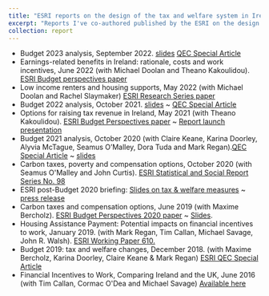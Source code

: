 ```yaml
---
title: "ESRI reports on the design of the tax and welfare system in Ireland"
excerpt: "Reports I've co-authored published by the ESRI on the design of the tax and welfare system in Ireland."
collection: report
---
```


* Budget 2023 analysis, September 2022. [slides](https://www.esri.ie/sites/default/files/media/file-uploads/2022-10/SLIDES_Post%20Budget%20Briefing%202023_ROANTREE_DOORLEY_MCQUINN.pdf) [QEC Special Article](https://doi.org/10.26504/QEC2022WIN_SA_Doolan)
* Earnings-related benefits in Ireland: rationale, costs and work incentives, June 2022 (with Michael Doolan and Theano Kakoulidou). [ESRI Budget perspectives paper](https://doi.org/10.26504/BP202302)
* Low income renters and housing supports, May 2022 (with Michael Doolan and Rachel Slaymaker) [ESRI Research Series paper](https://doi.org/10.26504/rs141)
* Budget 2022 analysis, October 2021. [slides](https://www.esri.ie/sites/default/files/media/file-uploads/2021-10/SLIDES_post%20Budget%20briefing_ROANTREE_0.pdf) ~ [QEC Special Article](https://www.esri.ie/system/files/publications/QEC2021WIN_0.pdf#page=82)
* Options for raising tax revenue in Ireland, May 2021 (with Theano Kakoulidou). [ESRI Budget Perspectives paper](https://doi.org/10.26504/BP202201) ~ [Report launch presentation](https://www.esri.ie/sites/default/files/media/file-uploads/2021-05/SLIDES_Options%20for%20raising%20tax%20revenue%20in%20Ireland_ROANTREE.pdf)
* Budget 2021 analysis, October 2020 (with Claire Keane, Karina Doorley, Alyvia McTague, Seamus O’Malley, Dora Tuda and Mark Regan).[QEC Special Article](https://doi.org/10.26504/qec2020win_sa_doorley) ~ [slides](https://www.esri.ie/sites/default/files/media/file-uploads/2020-10/SLIDES_ESRI%20Post-Budget%20Briefing_ROANTREE%20DOORLEY%20KEANE.pdf)
* Carbon taxes, poverty and compensation options, October 2020 (with Seamus O'Malley and John Curtis). [ESRI Statistical and Social Report Series No. 98](https://www.esri.ie/publications/carbon-taxes-poverty-and-compensation-options) 
* ESRI post-Budget 2020 briefing: [Slides on tax & welfare measures](https://www.esri.ie/sites/default/files/media/file-uploads/2019-10/barra_slides.pdf) ~ [press release](https://www.esri.ie/news/extra-2020-spending-on-public-services-and-pay-funded-by-real-tax-increases)
* Carbon taxes and compensation options, June 2019 (with Maxime Bercholz). [ESRI Budget Perspectives 2020 paper](https://doi.org/10.26504/bp202001) ~ [Slides](https://www.esri.ie/sites/default/files/media/file-uploads/2019-06/Carbon%20taxes%20and%20compensation%20options.pdf).
* Housing Assistance Payment: Potential impacts on financial incentives to work, January 2019. (with Mark Regan, Tim Callan, Michael Savage, John R. Walsh). [ESRI Working Paper 610.](https://www.esri.ie/publications/housing-assistance-payment-potential-impacts-on-financial-incentives-to-work)
* Budget 2019: tax and welfare changes, December 2018. (with Maxime Bercholz, Karina Doorley, Claire Keane & Mark Regan) [ESRI QEC Special Article](https://doi.org/10.26504/qec2018win_sa_roantree) 
* Financial Incentives to Work, Comparing Ireland and the UK, June 2016 (with Tim Callan, Cormac O'Dea and Michael Savage) [Available here](https://www.esri.ie/system/files/publications/BP201702.pdf)
